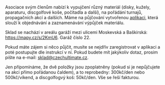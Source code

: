 Asociace svým členům nabízí k vypujčení různý materiál (disky, kužely, aparaturu, discgolfové koše, počítadla a další), na pořádání turnajů, propagačních akcí a dalších. Máme na půjčování vytvořenou [aplikaci](//sklad.czechultimate.cz/), která slouží k objednávání a zaznamenávání výpůjček materiálu.

Sklad se nachází v areálu garáží mezi ulicemi Moskevská a Baškirská: <https://mapy.cz/s/2KmU6>. Garáž číslo 22.

Pokud máte zájem si něco půjčit, musíte se nejdřív zaregistrovat v aplikaci a poté postupujte dle instrukcí v ní. Pokud budete mít jakýkoliv dotaz, prosim pište na e-mail: sklad@czechultimate.cz.

Jen přípomínáme, že dvě položky jsou zpoplatněny (pokud si je nepůjčujete na akci přímo pořádanou čaldem), a to reprobedny: 300kč/den nebo 500kč/víkend, a discgolfogvý koš: 50kč/den. Vše se řeší fakturou.
